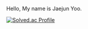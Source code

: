 Hello, My name is Jaejun Yoo.

[![Solved.ac Profile](http://mazassumnida.wtf/api/v2/generate_badge?boj=zoflqldks123)](https://solved.ac/zoflqldks123)
